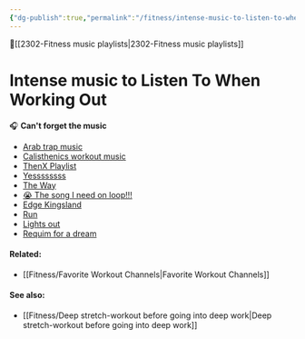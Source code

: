 ```yaml
---
{"dg-publish":true,"permalink":"/fitness/intense-music-to-listen-to-when-working-out/","dgPassFrontmatter":true,"created":"","updated":""}
---
```


🔺[[2302-Fitness music playlists\|2302-Fitness music playlists]]
# Intense music to Listen To When Working Out

🎧 **Can't forget the music**

- [Arab trap music](https://youtu.be/ZqW_5Ka0n7g)
- [Calisthenics workout music](https://youtu.be/S0EdKMIZrlI)
- [ThenX Playlist](https://youtube.com/playlist?list=PLUlSlI86ZFSY2DoP8XYJORWI9QKaG-f3x)
- [Yessssssss](https://youtu.be/fCebJodm0lY)
- [The Way](https://youtu.be/oN2Xs-MvxLw)
- [😭 The song I need on loop!!!](https://youtu.be/S8SjwKMGswM)
- [Edge Kingsland](https://youtu.be/_JW0XTRpmKI)
- [Run](https://youtu.be/LjFg6tGCuyU)
- [Lights out](https://youtu.be/u69JnCftNuw)
- [Requim for a dream](https://youtu.be/2LhaXf3iTHo)



#### Related: 
- [[Fitness/Favorite Workout Channels\|Favorite Workout Channels]]

#### See also: 
- [[Fitness/Deep stretch-workout before going into deep work\|Deep stretch-workout before going into deep work]]
